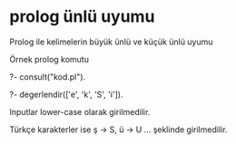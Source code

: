 # prolog ünlü uyumu
Prolog ile kelimelerin büyük ünlü ve küçük ünlü uyumu

Örnek prolog komutu

?- consult("kod.pl").

?- degerlendir(['e', 'k', 'S', 'i']).

Inputlar lower-case olarak girilmedilir.

Türkçe karakterler ise ş -> S,  ü -> U ...  şeklinde girilmedilir.
